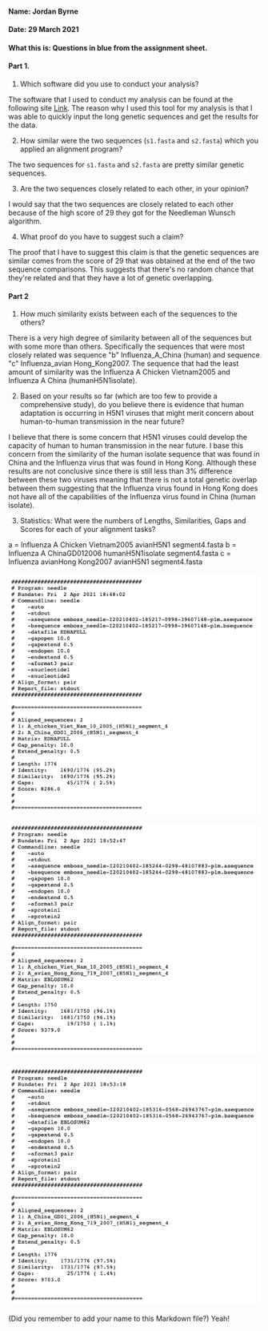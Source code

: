 #### Name: Jordan Byrne
#### Date: 29 March 2021
#### What this is: Questions in blue from the assignment sheet.

#### Part 1.


 1. Which software did you use to conduct your analysis?

The software that I used to conduct my analysis can be found at the following site [Link](http://rna.informatik.uni-freiburg.de/Teaching/index.jsp?toolName=Needleman-Wunsch). The reason why I used this tool for my analysis is that I was able to quickly input the long genetic sequences and get the results for the data.

 2. How similar were the two sequences (`s1.fasta` and `s2.fasta`) which you applied an alignment program?

The two sequences for `s1.fasta` and `s2.fasta` are pretty similar genetic sequences.


 3. Are the two sequences closely related to each other, in your opinion?

I would say that the two sequences are closely related to each other because of the high score of 29 they got for the Needleman Wunsch algorithm.

 4. What proof do you have to suggest such a claim?

The proof that I have to suggest this claim is that the genetic sequences are similar comes from the score of 29 that was obtained at the end of the two sequence comparisons. This suggests that there's no random chance that they're related and that they have a lot of genetic overlapping.




#### Part 2
 1. How much similarity exists between each of the sequences to the others?

 There is a very high degree of similarity between all of the sequences but with some more than others. Specifically the sequences that were most closely related was sequence "b" Influenza_A_China (human) and sequence "c" Influenza_avian Hong_Kong2007. The sequence that had the least amount of similarity was the Influenza A Chicken Vietnam2005 and Influenza A China (humanH5N1isolate).


 2. Based on your results so far (which are too few to provide a comprehensive study), do you believe there is evidence that human adaptation is occurring in H5N1 viruses that might merit concern about human-to-human transmission in the near future?


 I believe that there is some concern that H5N1 viruses could develop the capacity of human to human transmission in the near future. I base this concern from the similarity of the human isolate sequence that was found in China and the Influenza virus that was found in Hong Kong. Although these results are not conclusive since there is still less than 3% difference between these two viruses meaning that there is not a total genetic overlap between them suggesting that the Influenza virus found in Hong Kong does not have all of the capabilities of the Influenza virus found in China (human isolate).


 3. Statistics: What were the numbers of Lengths, Similarities, Gaps and Scores for each of your alignment tasks?

 a = Influenza A Chicken Vietnam2005 avianH5N1 segment4.fasta
 b = Influenza A ChinaGD012006 humanH5N1isolate segment4.fasta
 c = Influenza avianHong Kong2007 avianH5N1 segment4.fasta

 ![A-B](images/needle-a-b.png)

 ![A-C](images/needle-a-c.png)

 ![B-C](images/needle-b-c.png)

(Did you remember to add your name to this Markdown file?) Yeah!
